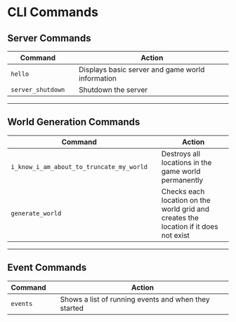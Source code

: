 # CLI Commands

## Server Commands

Command |   | Action
 ---    | - | ---
`hello` |   | Displays basic server and game world information
`server_shutdown` | | Shutdown the server

---

## World Generation Commands

Command |   | Action
 ---    | - | ---
`i_know_i_am_about_to_truncate_my_world` | | Destroys all locations in the game world permanently
`generate_world` | | Checks each location on the world grid and creates the location if it does not exist

---

## Event Commands

Command |   | Action
 ---    | - | ---
`events`| | Shows a list of running events and when they started